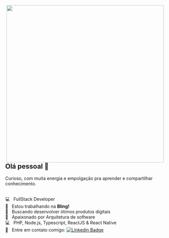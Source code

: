 <img width="500" align="right" src="https://valdjr.com.br/img/banner/about1.png">

## Olá pessoal 👋
Curioso, com muita energia e empolgação pra aprender e compartilhar conhecimento.

<br/> :computer: &nbsp; FullStack Developer
<br/> :rocket: &nbsp; Estou trabalhando na **Bling!**
<br/> :iphone: &nbsp; Buscando desenvolver ótimos produtos digitais
<br/> :green_heart: &nbsp; Apaixonado por Arquitetura de software
<br/> :computer: &nbsp; PHP, Node.js, Typescript, ReactJS & React Native
<br/> :email: &nbsp; Entre em contato comigo: 
[![Linkedin Badge](https://img.shields.io/badge/-ValdirDalLagoJunior-blue?style=flat-square&logo=Linkedin&logoColor=white&link=https://www.linkedin.com/in/valdirdallagojunior/)](https://www.linkedin.com/in/valdirdallagojunior/)  
